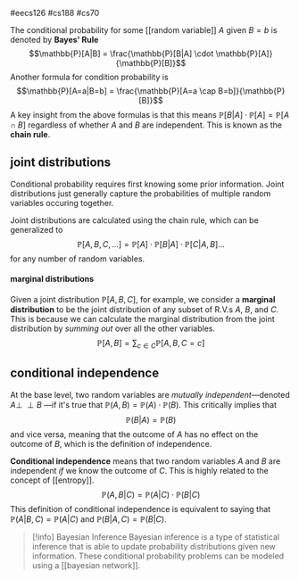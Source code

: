 #eecs126 #cs188 #cs70

The conditional probability for some [[random variable]] $A$ given $B = b$ is denoted by **Bayes' Rule**
$$\mathbb{P}[A|B] = \frac{\mathbb{P}[B|A] \cdot \mathbb{P}[A]}{\mathbb{P}[B]}$$
Another formula for condition probability is
$$\mathbb{P}[A=a|B=b] = \frac{\mathbb{P}[A=a \cap B=b]}{\mathbb{P}[B]}$$
A key insight from the above formulas is that this means $\mathbb{P}[B|A] \cdot \mathbb{P}[A] = \mathbb{P}[A \cap B]$ regardless of whether $A$ and $B$ are independent. This is known as the **chain rule**. 

## joint distributions
Conditional probability requires first knowing some prior information. Joint distributions just generally capture the probabilities of multiple random variables occuring together. 

Joint distributions are calculated using the chain rule, which can be generalized to
$$\mathbb{P}[A, B, C, \dots] = \mathbb P[A] \cdot \mathbb P[B|A] \cdot \mathbb P[C|A,B] \dots$$
for any number of random variables.
#### marginal distributions
Given a joint distribution $\mathbb{P}[A, B, C]$, for example, we consider a **marginal distribution** to be the joint distribution of any subset of R.V.s $A$, $B$, and $C$. This is because we can calculate the marginal distribution from the joint distribution by *summing out* over all the other variables. 
$$\mathbb{P}[A, B] = \sum_{c \in C} \mathbb{P}[A, B, C=c]$$
## conditional independence
At the base level, two random variables are *mutually independent*—denoted $A \perp\!\!\!\perp B$ —if it's true that $\mathbb P(A, B) = \mathbb P(A) \cdot \mathbb P(B)$. This critically implies that 
$$\mathbb P(B|A) = \mathbb P(B)$$
and vice versa, meaning that the outcome of $A$ has no effect on the outcome of $B$, which is the definition of independence.

**Conditional independence** means that two random variables $A$ and $B$ are independent *if* we know the outcome of $C$. This is highly related to the concept of [[entropy]]. 
$$\mathbb P(A, B|C) = \mathbb P(A|C) \cdot \mathbb P(B|C)$$
This definition of conditional independence is equivalent to saying that $\mathbb P(A|B,C) = \mathbb P(A|C)$ and $\mathbb P(B|A, C) = \mathbb P(B|C)$. 

>[!info] Bayesian Inference
>Bayesian inference is a type of statistical inference that is able to update probability distributions given new information. These conditional probability problems can be modeled using a [[bayesian network]].

